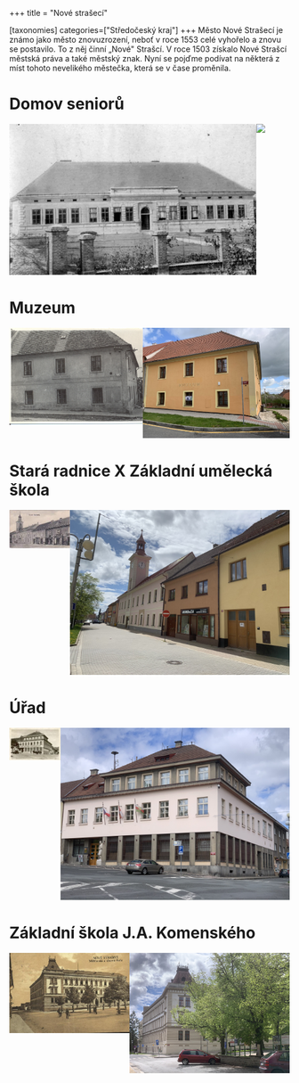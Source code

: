 +++
title = "Nové strašecí"

[taxonomies]
categories=["Středočeský kraj"]
+++
Město Nové Strašecí je známo jako město znovuzrození, neboť v roce 1553 celé vyhořelo a znovu se postavilo. To z něj činní „Nové" Strašcí.
V roce 1503 získalo Nové Strašcí městská práva a také městský znak.
Nyní se pojďme podívat na některá z míst tohoto nevelikého městečka, která se v čase proměnila.

# Domov seniorů
<div class="row">
<div class="column">
<img src="https://github.com/cervthecoder/histo_fotografie/blob/main/ns_domov_senioru.gif?raw=true" style="width: 100%">
</div>
<div class="column">
<img src="https://github.com/cervthecoder/histo_fotografie/blob/main/domov_senioru.JPG?raw=true" style="width: 100%">
</div>
</div>

# Muzeum
<div class="row">
<div class="column">
<img src="https://github.com/cervthecoder/histo_fotografie/blob/main/ns_muzeum.jpeg?raw=true" style="width: 100%">
</div>
<div class="column">
<img src="https://github.com/cervthecoder/histo_fotografie/blob/main/muzeum.jpg?raw=true" style="width: 100%">
</div>
</div>

# Stará radnice X Základní umělecká škola

<div class="row">
<div class="column">
<img src="https://github.com/cervthecoder/histo_fotografie/blob/main/ns_namesti.jpeg?raw=true" style="width: 100%">
</div>
<div class="column">
<img src="https://github.com/cervthecoder/histo_fotografie/blob/main/zus.jpg?raw=true" style="width:100%">
</div>
</div>

# Úřad
<div class="row">
<div class="column">
<img src="https://github.com/cervthecoder/histo_fotografie/blob/main/ns_urad.jpeg?raw=true" style="width: 100%">
</div>
<div class="column">
<img src="https://github.com/cervthecoder/histo_fotografie/blob/main/urad.jpg?raw=true" style="width: 100%">
</div>
</div>

# Základní škola J.A. Komenského
<div class="row">
<div class="column">
<img src="https://github.com/cervthecoder/histo_fotografie/blob/main/ns_skola_2.jpeg?raw=true" style="width: 100%">
</div>
<div class="column">
<img src="https://github.com/cervthecoder/histo_fotografie/blob/main/skola.jpg?raw=true" style="width:100%">
</div>
</div>


<style>
.row {
  display: flex;
}

.column {
  flex: 50%;
}
</style>

